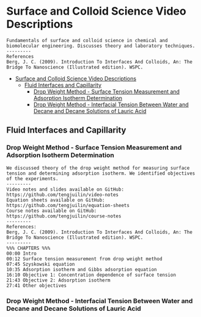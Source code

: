 # Surface and Colloid Science Video Descriptions

```
Fundamentals of surface and colloid science in chemical and biomolecular engineering. Discusses theory and laboratory techniques.
---------
References
Berg, J. C. (2009). Introduction To Interfaces And Colloids, An: The Bridge To Nanoscience (Illustrated edition). WSPC.
```

- [Surface and Colloid Science Video Descriptions](#surface-and-colloid-science-video-descriptions)
  - [Fluid Interfaces and Capillarity](#fluid-interfaces-and-capillarity)
    - [Drop Weight Method - Surface Tension Measurement and Adsorption Isotherm Determination](#drop-weight-method---surface-tension-measurement-and-adsorption-isotherm-determination)
    - [Drop Weight Method - Interfacial Tension Between Water and Decane and Decane Solutions of Lauric Acid](#drop-weight-method---interfacial-tension-between-water-and-decane-and-decane-solutions-of-lauric-acid)

## Fluid Interfaces and Capillarity

### Drop Weight Method - Surface Tension Measurement and Adsorption Isotherm Determination

```
We discussed theory of the drop weight method for measuring surface tension and determining adsorption isotherm. We identified objectives of the experiments.
---------
Video notes and slides available on GitHub: https://github.com/tengjuilin/video-notes
Equation sheets available on GitHub: https://github.com/tengjuilin/equation-sheets
Course notes available on GitHub: https://github.com/tengjuilin/course-notes
---------
References:
Berg, J. C. (2009). Introduction To Interfaces And Colloids, An: The Bridge To Nanoscience (Illustrated edition). WSPC.
---------
%%% CHAPTERS %%%
00:00 Intro
00:12 Surface tension measurement from drop weight method
07:45 Szyskowski equation
10:35 Adsorption isotherm and Gibbs adsorption equation
16:10 Objective 1: Concentration dependence of surface tension
21:43 Objective 2: Adsorption isotherm
27:41 Other objectives
```

### Drop Weight Method - Interfacial Tension Between Water and Decane and Decane Solutions of Lauric Acid